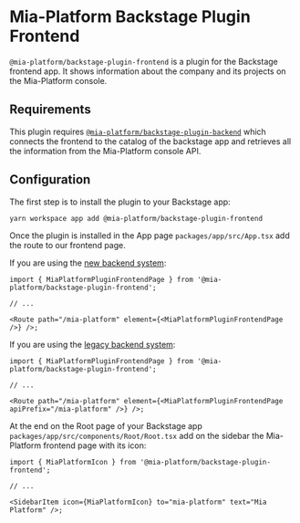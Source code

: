 # Mia-Platform Backstage Plugin Frontend

`@mia-platform/backstage-plugin-frontend` is a plugin for the Backstage frontend app. It shows information about the company and its projects on the Mia-Platform console.

## Requirements

This plugin requires [`@mia-platform/backstage-plugin-backend`](https://github.com/mia-platform/backstage-plugin/blob/main/packages/plugin-backend/README.md) which connects the frontend to the catalog of the backstage app and retrieves all the information from the Mia-Platform console API.

## Configuration

The first step is to install the plugin to your Backstage app:

```sh
yarn workspace app add @mia-platform/backstage-plugin-frontend
```

Once the plugin is installed in the App page `packages/app/src/App.tsx` add the route to our frontend page.

If you are using the [new backend system](https://github.com/mia-platform/backstage-plugin/blob/main/packages/plugin-backend/README.md#new-backend-system):

```tsx
import { MiaPlatformPluginFrontendPage } from '@mia-platform/backstage-plugin-frontend';

// ...

<Route path="/mia-platform" element={<MiaPlatformPluginFrontendPage />} />;
```

If you are using the [legacy backend system](https://github.com/mia-platform/backstage-plugin/blob/main/packages/plugin-backend/README.md#legacy-backend-system):

```tsx
import { MiaPlatformPluginFrontendPage } from '@mia-platform/backstage-plugin-frontend';

// ...

<Route path="/mia-platform" element={<MiaPlatformPluginFrontendPage apiPrefix="/mia-platform" />} />;
```

At the end on the Root page of your Backstage app `packages/app/src/components/Root/Root.tsx` add on the sidebar the Mia-Platform frontend page with its icon:

```tsx
import { MiaPlatformIcon } from '@mia-platform/backstage-plugin-frontend';

// ...

<SidebarItem icon={MiaPlatformIcon} to="mia-platform" text="Mia Platform" />;
```
